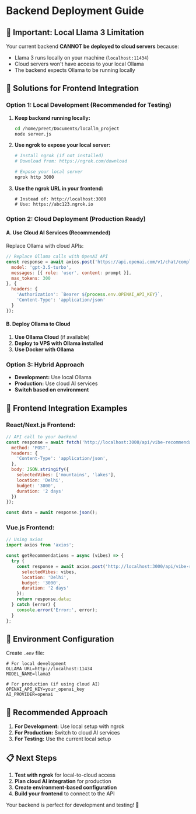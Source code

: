 # Backend Deployment Guide

## 🚨 **Important: Local Llama 3 Limitation**

Your current backend **CANNOT be deployed to cloud servers** because:
- Llama 3 runs locally on your machine (`localhost:11434`)
- Cloud servers won't have access to your local Ollama
- The backend expects Ollama to be running locally

## 🚀 **Solutions for Frontend Integration**

### **Option 1: Local Development (Recommended for Testing)**

1. **Keep backend running locally:**
   ```bash
   cd /home/preet/Documents/locallm_project
   node server.js
   ```

2. **Use ngrok to expose your local server:**
   ```bash
   # Install ngrok (if not installed)
   # Download from: https://ngrok.com/download
   
   # Expose your local server
   ngrok http 3000
   ```

3. **Use the ngrok URL in your frontend:**
   ```
   # Instead of: http://localhost:3000
   # Use: https://abc123.ngrok.io
   ```

### **Option 2: Cloud Deployment (Production Ready)**

#### **A. Use Cloud AI Services (Recommended)**

Replace Ollama with cloud APIs:

```javascript
// Replace Ollama calls with OpenAI API
const response = await axios.post('https://api.openai.com/v1/chat/completions', {
  model: 'gpt-3.5-turbo',
  messages: [{ role: 'user', content: prompt }],
  max_tokens: 300
}, {
  headers: {
    'Authorization': `Bearer ${process.env.OPENAI_API_KEY}`,
    'Content-Type': 'application/json'
  }
});
```

#### **B. Deploy Ollama to Cloud**

1. **Use Ollama Cloud** (if available)
2. **Deploy to VPS with Ollama installed**
3. **Use Docker with Ollama**

### **Option 3: Hybrid Approach**

- **Development:** Use local Ollama
- **Production:** Use cloud AI services
- **Switch based on environment**

## 📱 **Frontend Integration Examples**

### **React/Next.js Frontend:**
```javascript
// API call to your backend
const response = await fetch('http://localhost:3000/api/vibe-recommendations', {
  method: 'POST',
  headers: {
    'Content-Type': 'application/json',
  },
  body: JSON.stringify({
    selectedVibes: ['mountains', 'lakes'],
    location: 'Delhi',
    budget: '3000',
    duration: '2 days'
  })
});

const data = await response.json();
```

### **Vue.js Frontend:**
```javascript
// Using axios
import axios from 'axios';

const getRecommendations = async (vibes) => {
  try {
    const response = await axios.post('http://localhost:3000/api/vibe-recommendations', {
      selectedVibes: vibes,
      location: 'Delhi',
      budget: '3000',
      duration: '2 days'
    });
    return response.data;
  } catch (error) {
    console.error('Error:', error);
  }
};
```

## 🔧 **Environment Configuration**

Create `.env` file:
```env
# For local development
OLLAMA_URL=http://localhost:11434
MODEL_NAME=llama3

# For production (if using cloud AI)
OPENAI_API_KEY=your_openai_key
AI_PROVIDER=openai
```

## 🎯 **Recommended Approach**

1. **For Development:** Use local setup with ngrok
2. **For Production:** Switch to cloud AI services
3. **For Testing:** Use the current local setup

## 📋 **Next Steps**

1. **Test with ngrok** for local-to-cloud access
2. **Plan cloud AI integration** for production
3. **Create environment-based configuration**
4. **Build your frontend** to connect to the API

Your backend is perfect for development and testing! 🚀
